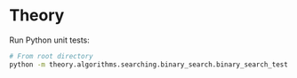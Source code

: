# Theory

Run Python unit tests:

```bash
# From root directory
python -m theory.algorithms.searching.binary_search.binary_search_test 
```
